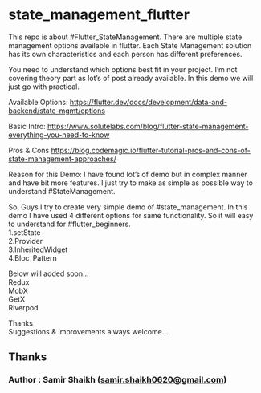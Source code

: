 # state_management_flutter
This repo is about #Flutter_StateManagement. There are multiple state management options available in flutter.
Each State Management solution has its own characteristics and each person has different preferences. 

You need to understand which options best fit in your project. I’m not covering theory part as lot’s of post already available. In this demo we will just go with practical.

Available Options:
https://flutter.dev/docs/development/data-and-backend/state-mgmt/options

Basic Intro:
https://www.solutelabs.com/blog/flutter-state-management-everything-you-need-to-know

Pros & Cons
https://blog.codemagic.io/flutter-tutorial-pros-and-cons-of-state-management-approaches/

Reason for this Demo:
I have found lot’s of demo but in complex manner and have bit more features. I just try to make as simple as possible way to understand #StateManagement.

So, Guys I try to create very simple demo of #state_management. In this demo I have used 4 different options for same functionality. So it will easy to understand for #flutter_beginners.\
1.setState  
2.Provider  
3.InheritedWidget  
4.Bloc_Pattern  

Below will added soon...  
Redux\
MobX\
GetX\
Riverpod

Thanks\
Suggestions & Improvements always welcome…

## Thanks
### Author : Samir Shaikh (samir.shaikh0620@gmail.com)
